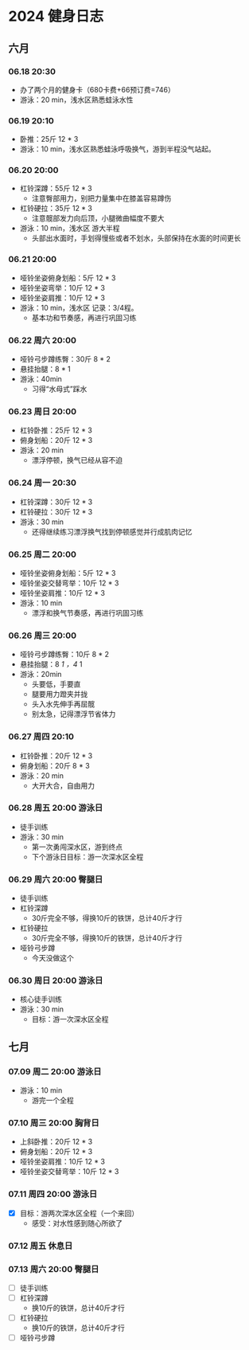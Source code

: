 # 2024 健身日志

## 六月

### 06.18 20:30

- 办了两个月的健身卡（680卡费+66预订费=746）
- 游泳：20 min，浅水区熟悉蛙泳水性

### 06.19 20:10

- 卧推：25斤 12 * 3
- 游泳：10 min，浅水区熟悉蛙泳呼吸换气，游到半程没气站起。

### 06.20 20:00

- 杠铃深蹲：55斤 12 * 3
  - 注意臀部用力，别把力量集中在膝盖容易蹲伤
- 杠铃硬拉：35斤 12 * 3
  - 注意髋部发力向后顶，小腿微曲幅度不要大
- 游泳：10 min，浅水区 游大半程
  - 头部出水面时，手划得慢些或者不划水，头部保持在水面的时间更长

### 06.21 20:00

- 哑铃坐姿俯身划船：5斤 12 * 3
- 哑铃坐姿弯举：10斤 12 * 3
- 哑铃坐姿肩推：10斤 12 * 3
- 游泳：10 min，浅水区 记录：3/4程。
  - 基本功和节奏感，再进行巩固习练

### 06.22 周六 20:00

- 哑铃弓步蹲练臀：30斤 8 * 2
- 悬挂抬腿：8 * 1
- 游泳：40min
  - 习得“水母式”踩水

### 06.23 周日 20:00

- 杠铃卧推：25斤 12 * 3
- 俯身划船：20斤 12 * 3
- 游泳：20 min
  - 漂浮停顿，换气已经从容不迫

### 06.24 周一 20:30

- 杠铃深蹲：30斤 12 * 3
- 杠铃硬拉：30斤 12 * 3
- 游泳：30 min
  - 还得继续练习漂浮换气找到停顿感觉并行成肌肉记忆

### 06.25 周二 20:00

- 哑铃坐姿俯身划船：5斤 12 * 3
- 哑铃坐姿交替弯举：10斤 12 * 3
- 哑铃坐姿肩推：10斤 12 * 3
- 游泳：10 min
  - 漂浮和换气节奏感，再进行巩固习练

### 06.26 周三 20:00

- 哑铃弓步蹲练臀：10斤 8 * 2
- 悬挂抬腿：8 *1 ，4* 1
- 游泳：20min
  - 头要低，手要直
  - 腿要用力蹬夹并拢
  - 头入水先伸手再屈髋
  - 别太急，记得漂浮节省体力

### 06.27 周四 20:10

- 杠铃卧推：20斤 12 * 3
- 俯身划船：20斤 8 * 3
- 游泳：20 min
  - 大开大合，自由用力

### 06.28 周五 20:00 游泳日

- 徒手训练
- 游泳：30 min
  - 第一次勇闯深水区，游到终点
  - 下个游泳日目标：游一次深水区全程

### 06.29 周六 20:00 臀腿日

- 徒手训练
- 杠铃深蹲
  - 30斤完全不够，得换10斤的铁饼，总计40斤才行
- 杠铃硬拉
  - 30斤完全不够，得换10斤的铁饼，总计40斤才行
- 哑铃弓步蹲
  - 今天没做这个

### 06.30 周日 20:00 游泳日

- 核心徒手训练
- 游泳：30 min
  - 目标：游一次深水区全程

## 七月

### 07.09 周二 20:00 游泳日

- 游泳：10 min
  - 游完一个全程

### 07.10 周三 20:00 胸背日

- 上斜卧推：20斤 12 * 3
- 俯身划船：20斤 12 * 3
- 哑铃坐姿肩推：10斤 12 * 3
- 哑铃坐姿交替弯举：10斤 12 * 3

### 07.11 周四 20:00 游泳日

- [x] 目标：游两次深水区全程（一个来回）
  - 感受：对水性感到随心所欲了

### 07.12 周五 休息日

### 07.13 周六 20:00 臀腿日

- [ ] 徒手训练
- [ ] 杠铃深蹲
  - 换10斤的铁饼，总计40斤才行
- [ ] 杠铃硬拉
  - 换10斤的铁饼，总计40斤才行
- [ ] 哑铃弓步蹲
